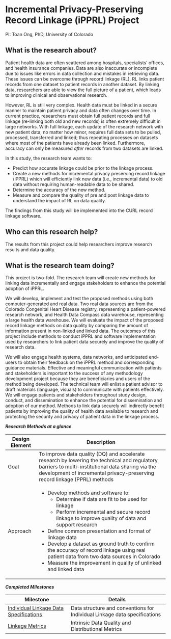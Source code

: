 # Incremental Privacy-Preserving Record Linkage (iPPRL) Project

PI: Toan Ong, PhD, University of Colorado

## What is the research about? 

Patient health data are often scattered among hospitals, specialists’ offices, and health insurance companies. Data are also inaccurate or incomplete due to issues like errors in data collection and mistakes in retrieving data. These issues can be overcome through record linkage (RL). RL links patient records from one dataset to patient records in another dataset. By linking data, researchers are able to view the full picture of a patient, which leads to improving clinical and observational research. 

However, RL is still very complex. Health data must be linked in a secure manner to maintain patient privacy and data often changes over time. In current practice, researchers must obtain full patient records and full linkage (re-linking both old and new records) is often extremely difficult in large networks. With full linkage, each update of the research network with new patient data, no matter how minor, requires full data sets to be pulled, processed, transferred and linked; thus repeating processes on datasets where most of the patients have already been linked. Furthermore, accuracy can only be measured *after* records from two datasets are linked.

In this study, the research team wants to:

* Predict how accurate linkage could be prior to the linkage process.
* Create a new methods for incremental privacy preserving record linkage (iPPRL) which will efficiently link new data (i.e., incremental data) to old data without requiring human-readable data to be shared.
* Determine the accuracy of the new method.
* Measure and compare the quality of pre and post linkage data to understand the impact of RL on data quality.

The findings from this study will be implemented into the CURL record linkage software.

## Who can this research help?

The results from this project could help researchers improve research results and data quality.

## What is the research team doing?

This project is two-fold. The research team will create new methods for linking data incrementally and engage stakeholders to enhance the potential adoption of iPPRL. 

We will develop, implement and test the proposed methods using both computer-generated and real data. Two real data sources are from the Colorado Congenital Heart Disease registry, representing a patient-powered research network, and Health Data Compass data warehouse, representing a large health data warehouse. We will evaluate the impact of the proposed record linkage methods on data quality by comparing the amount of information present in non-linked and linked data. The outcomes of this project include methods to conduct iPPRL and software implementation used by researchers to link patient data securely and improve the quality of research data. 

We will also engage health systems, data networks, and anticipated end-users to obtain their feedback on the iPPRL method and corresponding guidance materials. Effective and meaningful communication with patients and stakeholders is important to the success of any methodology development project because they are beneficiaries and users of the method being developed.  The technical team will enlist a patient advisor to draft materials (language, visuals) to communicate with patients effectively. We will engage patients and stakeholders throughout study design, conduct, and dissemination to enhance the potential for dissemination and adoption of our method. Methods to link data securely will indirectly benefit patients by improving the quality of health data available to research and protecting the security and privacy of patient data in the linkage process. 

***Research Methods at a glance***

Design Element  | Description
------------- 	| -------------
Goal  				| To improve data quality (DQ) and accelerate research by lowering the technical and regulatory barriers to multi-institutional data sharing via the development of incremental privacy-preserving record linkage (PPRL) methods
Approach  |	<ul><li>Develop methods and software to: <ul><li>Determine if data are fit to be used for linkage</li><li>Perform incremental and secure record linkage to improve quality of data and support research</li></ul></li><li>Define common presentation and format of linkage data</li><li>Develop a dataset as ground truth to confirm the accuracy of record linkage using real patient data from two data sources in Colorado</li><li>Measure the improvement in quality of unlinked and linked data</li></ul>


***Completed Milestones***

Milestone       | Details 
----------------| -------------
[Individual Linkage Data Specifications](https://github.com/cu-recordlinkage/iPPRL/blob/master/linkability/individual_linkage_specs.md) |  Data structure and conventions for Individual Linkage data specifications
[Linkage Metrics](https://github.com/cu-recordlinkage/iPPRL/blob/master/linkability/Metrics_Table.md) | Intrinsic Data Quality and Distributional Metrics



